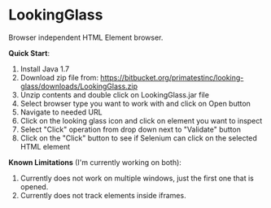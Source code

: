 LookingGlass
============

Browser independent HTML Element browser.

**Quick Start**:

1. Install Java 1.7
2. Download zip file from:  https://bitbucket.org/primatestinc/looking-glass/downloads/LookingGlass.zip
3. Unzip contents and double click on LookingGlass.jar file
4. Select browser type you want to work with and click on Open button
5. Navigate to needed URL
6. Click on the looking glass icon and click on element you want to inspect
7. Select "Click" operation from drop down next to "Validate" button
8. Click on the "Click" button to see if Selenium can click on the selected HTML element

**Known Limitations** (I'm currently working on both):

1. Currently does not work on multiple windows, just the first one that is opened.
2. Currently does not track elements inside iframes.


